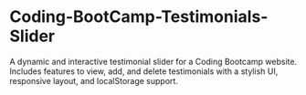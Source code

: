 # Coding-BootCamp-Testimonials-Slider
 A dynamic and interactive testimonial slider for a Coding Bootcamp website. Includes features to view, add, and delete testimonials with a stylish UI, responsive layout, and localStorage support.
